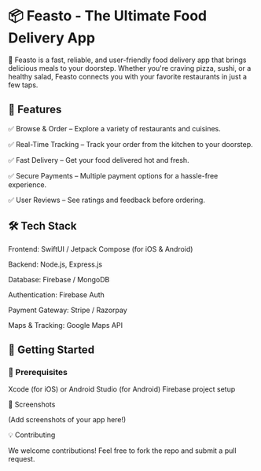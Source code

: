 # 📦 Feasto - The Ultimate Food Delivery App
🚀 Feasto is a fast, reliable, and user-friendly food delivery app that brings delicious meals to your doorstep. Whether you're craving pizza, sushi, or a healthy salad, Feasto connects you with your favorite restaurants in just a few taps.

## 🌟 Features

✅ Browse & Order – Explore a variety of restaurants and cuisines.

✅ Real-Time Tracking – Track your order from the kitchen to your doorstep.


✅ Fast Delivery – Get your food delivered hot and fresh.


✅ Secure Payments – Multiple payment options for a hassle-free experience.


✅ User Reviews – See ratings and feedback before ordering.

## 🛠 Tech Stack

Frontend: SwiftUI / Jetpack Compose (for iOS & Android)

Backend: Node.js, Express.js

Database: Firebase / MongoDB

Authentication: Firebase Auth

Payment Gateway: Stripe / Razorpay

Maps & Tracking: Google Maps API

## 🚀 Getting Started

### 📌 Prerequisites
Xcode (for iOS) or Android Studio (for Android)
Firebase project setup

🎨 Screenshots

(Add screenshots of your app here!)

💡 Contributing

We welcome contributions! Feel free to fork the repo and submit a pull request.
